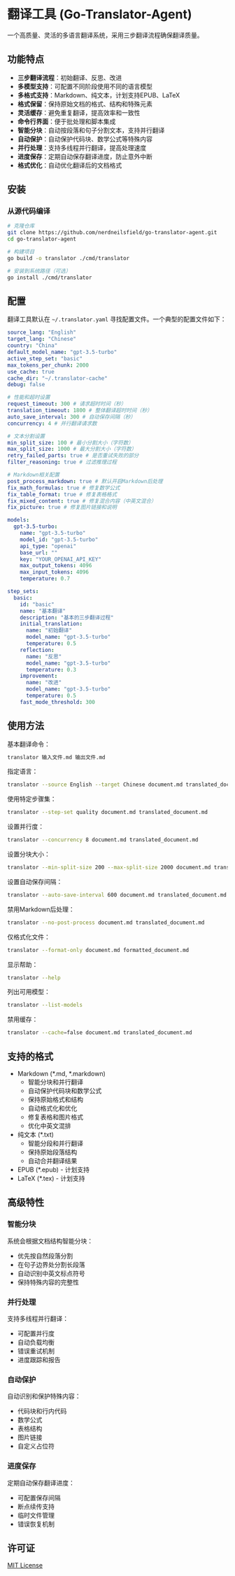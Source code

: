 # 翻译工具 (Go-Translator-Agent)

一个高质量、灵活的多语言翻译系统，采用三步翻译流程确保翻译质量。

## 功能特点

- **三步翻译流程**：初始翻译、反思、改进
- **多模型支持**：可配置不同阶段使用不同的语言模型
- **多格式支持**：Markdown、纯文本，计划支持EPUB、LaTeX
- **格式保留**：保持原始文档的格式、结构和特殊元素
- **灵活缓存**：避免重复翻译，提高效率和一致性
- **命令行界面**：便于批处理和脚本集成
- **智能分块**：自动按段落和句子分割文本，支持并行翻译
- **自动保护**：自动保护代码块、数学公式等特殊内容
- **并行处理**：支持多线程并行翻译，提高处理速度
- **进度保存**：定期自动保存翻译进度，防止意外中断
- **格式优化**：自动优化翻译后的文档格式

## 安装

### 从源代码编译

```bash
# 克隆仓库
git clone https://github.com/nerdneilsfield/go-translator-agent.git
cd go-translator-agent

# 构建项目
go build -o translator ./cmd/translator

# 安装到系统路径（可选）
go install ./cmd/translator
```

## 配置

翻译工具默认在 `~/.translator.yaml` 寻找配置文件。一个典型的配置文件如下：

```yaml
source_lang: "English"
target_lang: "Chinese"
country: "China"
default_model_name: "gpt-3.5-turbo"
active_step_set: "basic"
max_tokens_per_chunk: 2000
use_cache: true
cache_dir: "~/.translator-cache"
debug: false

# 性能和超时设置
request_timeout: 300 # 请求超时时间（秒）
translation_timeout: 1800 # 整体翻译超时时间（秒）
auto_save_interval: 300 # 自动保存间隔（秒）
concurrency: 4 # 并行翻译请求数

# 文本分割设置
min_split_size: 100 # 最小分割大小（字符数）
max_split_size: 1000 # 最大分割大小（字符数）
retry_failed_parts: true # 是否重试失败的部分
filter_reasoning: true # 过滤推理过程

# Markdown相关配置
post_process_markdown: true # 默认开启Markdown后处理
fix_math_formulas: true # 修复数学公式
fix_table_format: true # 修复表格格式
fix_mixed_content: true # 修复混合内容（中英文混合）
fix_picture: true # 修复图片链接和说明

models:
  gpt-3.5-turbo:
    name: "gpt-3.5-turbo"
    model_id: "gpt-3.5-turbo"
    api_type: "openai"
    base_url: ""
    key: "YOUR_OPENAI_API_KEY" 
    max_output_tokens: 4096
    max_input_tokens: 4096
    temperature: 0.7

step_sets:
  basic:
    id: "basic"
    name: "基本翻译"
    description: "基本的三步翻译过程"
    initial_translation:
      name: "初始翻译"
      model_name: "gpt-3.5-turbo"
      temperature: 0.5
    reflection:
      name: "反思"
      model_name: "gpt-3.5-turbo"
      temperature: 0.3
    improvement:
      name: "改进"
      model_name: "gpt-3.5-turbo"
      temperature: 0.5
    fast_mode_threshold: 300
```

## 使用方法

基本翻译命令：

```bash
translator 输入文件.md 输出文件.md
```

指定语言：

```bash
translator --source English --target Chinese document.md translated_document.md
```

使用特定步骤集：

```bash
translator --step-set quality document.md translated_document.md
```

设置并行度：

```bash
translator --concurrency 8 document.md translated_document.md
```

设置分块大小：

```bash
translator --min-split-size 200 --max-split-size 2000 document.md translated_document.md
```

设置自动保存间隔：

```bash
translator --auto-save-interval 600 document.md translated_document.md
```

禁用Markdown后处理：

```bash
translator --no-post-process document.md translated_document.md
```

仅格式化文件：

```bash
translator --format-only document.md formatted_document.md
```

显示帮助：

```bash
translator --help
```

列出可用模型：

```bash
translator --list-models
```

禁用缓存：

```bash
translator --cache=false document.md translated_document.md
```

## 支持的格式

- Markdown (*.md, *.markdown)
  - 智能分块和并行翻译
  - 自动保护代码块和数学公式
  - 保持原始格式和结构
  - 自动格式化和优化
  - 修复表格和图片格式
  - 优化中英文混排
- 纯文本 (*.txt)
  - 智能分段和并行翻译
  - 保持原始段落结构
  - 自动合并翻译结果
- EPUB (*.epub) - 计划支持
- LaTeX (*.tex) - 计划支持

## 高级特性

### 智能分块

系统会根据文档结构智能分块：
- 优先按自然段落分割
- 在句子边界处分割长段落
- 自动识别中英文标点符号
- 保持特殊内容的完整性

### 并行处理

支持多线程并行翻译：
- 可配置并行度
- 自动负载均衡
- 错误重试机制
- 进度跟踪和报告

### 自动保护

自动识别和保护特殊内容：
- 代码块和行内代码
- 数学公式
- 表格结构
- 图片链接
- 自定义占位符

### 进度保存

定期自动保存翻译进度：
- 可配置保存间隔
- 断点续传支持
- 临时文件管理
- 错误恢复机制

## 许可证

[MIT License](LICENSE)
